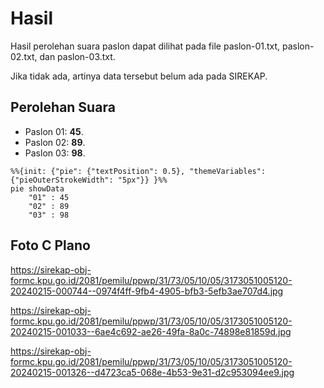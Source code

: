 # Hasil

Hasil perolehan suara paslon dapat dilihat pada file paslon-01.txt, paslon-02.txt, dan paslon-03.txt.

Jika tidak ada, artinya data tersebut belum ada pada SIREKAP.

## Perolehan Suara

 * Paslon 01: **45**.
 * Paslon 02: **89**.
 * Paslon 03: **98**.

```mermaid
%%{init: {"pie": {"textPosition": 0.5}, "themeVariables": {"pieOuterStrokeWidth": "5px"}} }%%
pie showData
    "01" : 45
    "02" : 89
    "03" : 98
```
## Foto C Plano

https://sirekap-obj-formc.kpu.go.id/2081/pemilu/ppwp/31/73/05/10/05/3173051005120-20240215-000744--0974f4ff-9fb4-4905-bfb3-5efb3ae707d4.jpg

https://sirekap-obj-formc.kpu.go.id/2081/pemilu/ppwp/31/73/05/10/05/3173051005120-20240215-001033--6ae4c692-ae26-49fa-8a0c-74898e81859d.jpg

https://sirekap-obj-formc.kpu.go.id/2081/pemilu/ppwp/31/73/05/10/05/3173051005120-20240215-001326--d4723ca5-068e-4b53-9e31-d2c953094ee9.jpg

